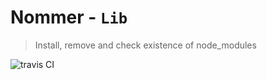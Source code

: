 # Nommer - `Lib`

> Install, remove and check existence of node_modules

![travis CI](https://travis-ci.org/servexyz/nommer-lib.svg?branch=master)
